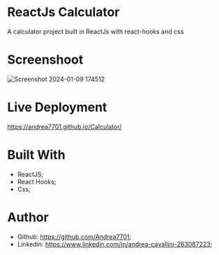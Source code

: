 # ReactJs Calculator

A calculator project built in ReactJs with react-hooks and css

# Screenshoot
![Screenshot 2024-01-09 174512](https://github.com/Andrea7701/Calculator/assets/156012853/4279d91d-7063-4789-a365-a9fd425825f7)

# Live Deployment
https://andrea7701.github.io/Calculator/

# Built With 
 - ReactJS;
 - React Hooks;
 - Css;

# Author
 - Github: https://github.com/Andrea7701;
 - Linkedin: https://www.linkedin.com/in/andrea-cavallini-263087223;

